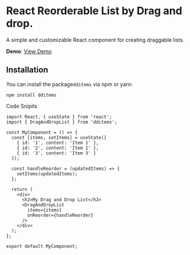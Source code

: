 # React Reorderable List by Drag and drop.

A simple and customizable React component for creating draggable lists.

**Demo**: [View Demo](https://dditems.netlify.app/)

## Installation

You can install the package`dditems` via npm or yarn:

```
npm install dditems
```
Code Snipits

```
import React, { useState } from 'react';
import { DragAndDropList } from 'dditems';

const MyComponent = () => {
  const [items, setItems] = useState([
    { id: '1', content: 'Item 1' },
    { id: '2', content: 'Item 2' },
    { id: '3', content: 'Item 3' }
  ]);

  const handleReorder = (updatedItems) => {
    setItems(updatedItems);
  };

  return (
    <div>
      <h2>My Drag and Drop List</h2>
      <DragAndDropList
        items={items}
        onReorder={handleReorder}
      />
    </div>
  );
};

export default MyComponent;

```
